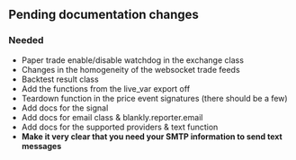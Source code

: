 ## Pending documentation changes
### Needed
- Paper trade enable/disable watchdog in the exchange class
- Changes in the homogeneity of the websocket trade feeds
- Backtest result class
- Add the functions from the live_var export off
- Teardown function in the price event signatures (there should be a few)
- Add docs for the signal
- Add docs for email class & blankly.reporter.email
- Add docs for the supported providers & text function
- **Make it very clear that you need your SMTP information to send text messages**